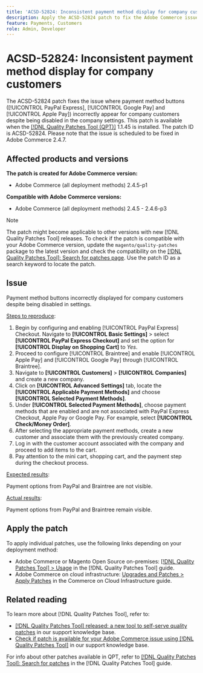 ```yaml
---
title: 'ACSD-52824: Inconsistent payment method display for company customers'
description: Apply the ACSD-52824 patch to fix the Adobe Commerce issue where payment method buttons ([!UICONTROL PayPal Express], [!UICONTROL Google Pay] and [!UICONTROL Apple Pay]) incorrectly appear for company customers despite being disabled in the company settings.
feature: Payments, Customers
role: Admin, Developer
---
```

# ACSD-52824: Inconsistent payment method display for company customers

The ACSD-52824 patch fixes the issue where payment method buttons ([!UICONTROL PayPal Express], [!UICONTROL Google Pay] and [!UICONTROL Apple Pay]) incorrectly appear for company customers despite being disabled in the company settings. This patch is available when the [[!DNL Quality Patches Tool (QPT)]](/help/announcements/adobe-commerce-announcements/magento-quality-patches-released-new-tool-to-self-serve-quality-patches.md) 1.1.45 is installed. The patch ID is ACSD-52824. Please note that the issue is scheduled to be fixed in Adobe Commerce 2.4.7.

## Affected products and versions

**The patch is created for Adobe Commerce version:**

* Adobe Commerce (all deployment methods) 2.4.5-p1

**Compatible with Adobe Commerce versions:**

* Adobe Commerce (all deployment methods) 2.4.5 - 2.4.6-p3

>[!NOTE]
>
>The patch might become applicable to other versions with new [!DNL Quality Patches Tool] releases. To check if the patch is compatible with your Adobe Commerce version, update the `magento/quality-patches` package to the latest version and check the compatibility on the [[!DNL Quality Patches Tool]: Search for patches page](https://experienceleague.adobe.com/tools/commerce-quality-patches/index.html). Use the patch ID as a search keyword to locate the patch.

## Issue

Payment method buttons incorrectly displayed for company customers despite being disabled in settings.

<u>Steps to reproduce</u>:

1. Begin by configuring and enabling [!UICONTROL PayPal Express] Checkout. Navigate to **[!UICONTROL Basic Settings]** > select **[!UICONTROL PayPal Express Checkout]** and set the option for **[!UICONTROL Display on Shopping Cart]** to *Yes*.
1. Proceed to configure [!UICONTROL Braintree] and enable [!UICONTROL Apple Pay] and [!UICONTROL Google Pay] through [!UICONTROL Braintree].
1. Navigate to **[!UICONTROL Customers]** > **[!UICONTROL Companies]** and create a new company.
1. Click on **[!UICONTROL Advanced Settings]** tab, locate the **[!UICONTROL Applicable Payment Methods]** and choose **[!UICONTROL Selected Payment Methods]**.
1. Under **[!UICONTROL Selected Payment Methods]**, choose payment methods that are enabled and are not associated with PayPal Express Checkout, Apple Pay or Google Pay. For example, select **[!UICONTROL Check/Money Order]**.
1. After selecting the appropriate payment methods, create a new customer and associate them with the previously created company.
1. Log in with the customer account associated with the company and proceed to add items to the cart.
1. Pay attention to the mini cart, shopping cart, and the payment step during the checkout process.

<u>Expected results</u>:

Payment options from PayPal and Braintree are not visible.

<u>Actual results</u>:

Payment options from PayPal and Braintree remain visible.

## Apply the patch

To apply individual patches, use the following links depending on your deployment method:

* Adobe Commerce or Magento Open Source on-premises: [[!DNL Quality Patches Tool] > Usage](https://experienceleague.adobe.com/docs/commerce-operations/tools/quality-patches-tool/usage.html) in the [!DNL Quality Patches Tool] guide.
* Adobe Commerce on cloud infrastructure: [Upgrades and Patches > Apply Patches](https://experienceleague.adobe.com/docs/commerce-cloud-service/user-guide/develop/upgrade/apply-patches.html) in the Commerce on Cloud Infrastructure guide.

## Related reading

To learn more about [!DNL Quality Patches Tool], refer to:

* [[!DNL Quality Patches Tool] released: a new tool to self-serve quality patches](/help/announcements/adobe-commerce-announcements/magento-quality-patches-released-new-tool-to-self-serve-quality-patches.md) in our support knowledge base.
* [Check if patch is available for your Adobe Commerce issue using [!DNL Quality Patches Tool]](/help/support-tools/patches-available-in-qpt-tool/check-patch-for-magento-issue-with-magento-quality-patches.md) in our support knowledge base.

For info about other patches available in QPT, refer to [[!DNL Quality Patches Tool]: Search for patches](https://experienceleague.adobe.com/tools/commerce-quality-patches/index.html) in the [!DNL Quality Patches Tool] guide.
